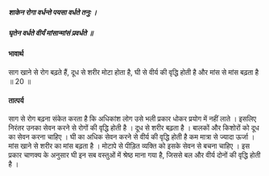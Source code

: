##### शाकेन रोगा वर्धन्ते पयसा वर्धते तनुः ।
##### घृतेन वर्धते वीर्यं मांसान्मांसं प्रवर्धते ॥

#### भावार्थ

साग खाने से रोग बढ़ते हैं, दूध से शरीर मोटा होता है, घी से वीर्य की वृद्धि होती है और मांस से मांस बढ़ता है ॥ 20 ॥

#### तात्पर्य

साग से रोग बढ़ना संकेत करता है कि अधिकांश लोग उसे भली प्रकार धोकर प्रयोग में नहीं लाते । इसलिए निरंतर उनका सेवन करने से रोगों की वृद्धि होती है । दूध से शरीर बढ़ता है । बालकों और किशोरों को दूध का सेवन करना चाहिए । घी का अधिक सेवन करने से वीर्य की वृद्धि होती है कम मात्रा से ज्यादा ऊर्जा । मांस खाने से शरीर का मांस बढ़ता है । मोटापे से पीड़ित व्यक्ति को इसके सेवन से बचना चाहिए । इस प्रकार चाणक्य के अनुसार घी इन सब वस्तुओं में श्रेष्ठ माना गया है, जिससे बल और वीर्य दोनों की वृद्धि होती है ।